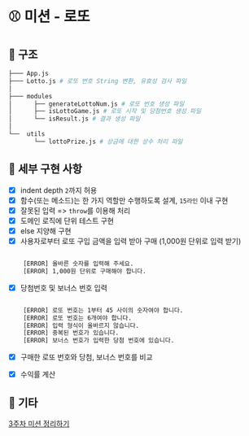 # ⚾ 미션 - 로또

## 🦴 구조

```sh
├─── App.js
├─── Lotto.js # 로또 번호 String 변환, 유효성 검사 파일
│   
├─── modules       
│      ├── generateLottoNum.js # 로또 번호 생성 파일
│      ├── isLottoGame.js # 로또 시작 및 당첨번호 생성 파일
│      └── isResult.js # 결과 생성 파일
│
└──  utils
       └── lottoPrize.js # 상금에 대한 상수 처리 파일
```

## 📌 세부 구현 사항

- [x] indent depth `2`까지 허용
- [x] 함수(또는 메소드)는 한 가지 역할만 수행하도록 설계, `15라인` 이내 구현
- [x] 잘못된 입력 => `throw`를 이용해 처리
- [x] 도메인 로직에 단위 테스트 구현
- [x] else 지양해 구현
- [x] 사용자로부터 로또 구입 금액을 입력 받아 구매 (1,000원 단위로 입력 받기)

```sh

    [ERROR] 올바른 숫자를 입력해 주세요.
    [ERROR] 1,000원 단위로 구매해야 합니다.

```
- [x] 당첨번호 및 보너스 번호 입력
```sh

    [ERROR] 로또 번호는 1부터 45 사이의 숫자여야 합니다.
    [ERROR] 로또 번호는 6개여야 합니다.
    [ERROR] 입력 형식이 올바르지 않습니다.
    [ERROR] 중복된 번호가 있습니다.
    [ERROR] 보너스 번호가 입력한 당첨 번호에 있습니다.

```
- [x] 구매한 로또 번호와 당첨, 보너스 번호를 비교
- [x] 수익률 계산






## 🍌 기타

[3주차 미션 정리하기](https://jade-gasoline-2a3.notion.site/e80071d16aa64f5a88b20212cb4db091)